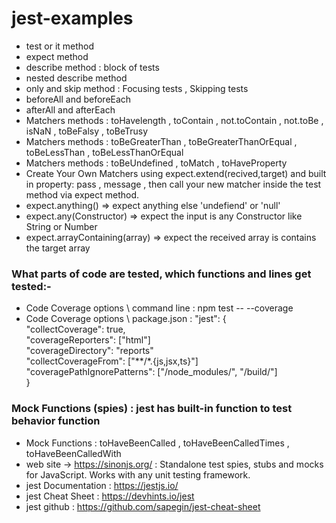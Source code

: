 # jest-examples

- test or it method 
- expect method
- describe method : block of tests
- nested describe method 
- only and skip method : Focusing tests , Skipping tests
- beforeAll and beforeEach
- afterAll and afterEach
- Matchers methods : toHavelength , toContain , not.toContain , not.toBe , isNaN , toBeFalsy , toBeTrusy
- Matchers methods : toBeGreaterThan , toBeGreaterThanOrEqual , toBeLessThan , toBeLessThanOrEqual 
- Matchers methods : toBeUndefined , toMatch , toHaveProperty
- Create Your Own Matchers using expect.extend(recived,target) and built in property: pass , message , then call your new matcher inside the test method via expect method.
- expect.anything() => expect anything else 'undefiend' or 'null'
- expect.any(Constructor) => expect the input is any Constructor like String or Number
- expect.arrayContaining(array) => expect the received array is contains the target array
### What parts of code are tested, which functions and lines get tested:-
 - Code Coverage options \ command line : npm test -- --coverage
 - Code Coverage options \ package.json : "jest": {     <br />
     "collectCoverage":     true,                       <br />
     "coverageReporters":   ["html"]                    <br />
     "coverageDirectory":   "reports"                   <br />
     "collectCoverageFrom": ["**/*.{js,jsx,ts}"]        <br />
     "coveragePathIgnorePatterns": ["/node_modules/", "/build/"]     <br />
     } 
### Mock Functions (spies) : jest has built-in function to test behavior function
- Mock Functions : toHaveBeenCalled , toHaveBeenCalledTimes , toHaveBeenCalledWith
- web site -> https://sinonjs.org/ : Standalone test spies, stubs and mocks for JavaScript.
Works with any unit testing framework.
- jest Documentation : https://jestjs.io/
- jest Cheat Sheet :  https://devhints.io/jest
- jest github : https://github.com/sapegin/jest-cheat-sheet
